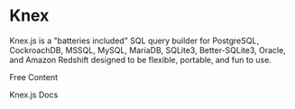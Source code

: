 # Knex

Knex.js is a "batteries included" SQL query builder for PostgreSQL, CockroachDB, MSSQL, MySQL, MariaDB, SQLite3, Better-SQLite3, Oracle, and Amazon Redshift designed to be flexible, portable, and fun to use.

<ResourceGroupTitle>Free Content</ResourceGroupTitle>

<BadgeLink colorScheme='blue' badgeText='Official Docs' href='https://knexjs.org'>Knex.js Docs</BadgeLink>
